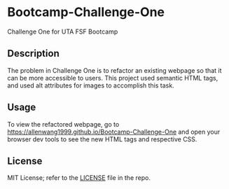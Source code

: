 # Bootcamp-Challenge-One
Challenge One for UTA FSF Bootcamp

## Description
The problem in Challenge One is to refactor an existing webpage so that it can be more accessible to users. This project used semantic HTML tags, and used alt attributes for images to accomplish this task.

## Usage
To view the refactored webpage, go to https://allenwang1999.github.io/Bootcamp-Challenge-One and open your browser dev tools to see the new HTML tags and respective CSS.

## License
MIT License; refer to the <a href="LICENSE">LICENSE</a> file in the repo.
